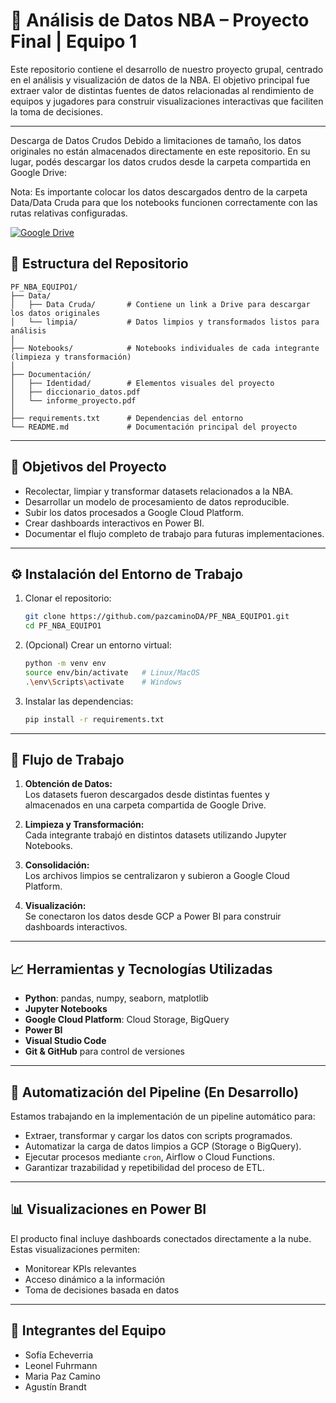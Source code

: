 # 🏀 Análisis de Datos NBA – Proyecto Final | Equipo 1

Este repositorio contiene el desarrollo de nuestro proyecto grupal, centrado en el análisis y visualización de datos de la NBA. El objetivo principal fue extraer valor de distintas fuentes de datos relacionadas al rendimiento de equipos y jugadores para construir visualizaciones interactivas que faciliten la toma de decisiones.

---

Descarga de Datos Crudos
Debido a limitaciones de tamaño, los datos originales no están almacenados directamente en este repositorio.
En su lugar, podés descargar los datos crudos desde la carpeta compartida en Google Drive:


Nota: Es importante colocar los datos descargados dentro de la carpeta Data/Data Cruda para que los notebooks funcionen correctamente con las rutas relativas configuradas.

[![Google Drive](https://img.shields.io/badge/Google%20Drive-Download-blue?logo=google-drive&style=flat-square)](https://drive.google.com/drive/folders/1cpyqh4gJj8WTLE0hibV6B5b3XWL0TMEG)

## 📁 Estructura del Repositorio

```
PF_NBA_EQUIPO1/
├── Data/
│   ├── Data Cruda/       # Contiene un link a Drive para descargar los datos originales
│   └── limpia/           # Datos limpios y transformados listos para análisis
│
├── Notebooks/            # Notebooks individuales de cada integrante (limpieza y transformación)
│
├── Documentación/
│   ├── Identidad/        # Elementos visuales del proyecto
│   ├── diccionario_datos.pdf
│   └── informe_proyecto.pdf
│
├── requirements.txt      # Dependencias del entorno
└── README.md             # Documentación principal del proyecto
```

---

## 🎯 Objetivos del Proyecto

- Recolectar, limpiar y transformar datasets relacionados a la NBA.
- Desarrollar un modelo de procesamiento de datos reproducible.
- Subir los datos procesados a Google Cloud Platform.
- Crear dashboards interactivos en Power BI.
- Documentar el flujo completo de trabajo para futuras implementaciones.

---

## ⚙️ Instalación del Entorno de Trabajo

1. Clonar el repositorio:

   ```bash
   git clone https://github.com/pazcaminoDA/PF_NBA_EQUIPO1.git
   cd PF_NBA_EQUIPO1
   ```

2. (Opcional) Crear un entorno virtual:

   ```bash
   python -m venv env
   source env/bin/activate   # Linux/MacOS
   .\env\Scripts\activate    # Windows
   ```

3. Instalar las dependencias:

   ```bash
   pip install -r requirements.txt
   ```

---

## 🔄 Flujo de Trabajo

1. **Obtención de Datos:**  
   Los datasets fueron descargados desde distintas fuentes y almacenados en una carpeta compartida de Google Drive.

2. **Limpieza y Transformación:**  
   Cada integrante trabajó en distintos datasets utilizando Jupyter Notebooks.

3. **Consolidación:**  
   Los archivos limpios se centralizaron y subieron a Google Cloud Platform.

4. **Visualización:**  
   Se conectaron los datos desde GCP a Power BI para construir dashboards interactivos.

---

## 📈 Herramientas y Tecnologías Utilizadas

- **Python**: pandas, numpy, seaborn, matplotlib  
- **Jupyter Notebooks**  
- **Google Cloud Platform**: Cloud Storage, BigQuery  
- **Power BI**  
- **Visual Studio Code**  
- **Git & GitHub** para control de versiones

---

## 🤖 Automatización del Pipeline (En Desarrollo)

Estamos trabajando en la implementación de un pipeline automático para:

- Extraer, transformar y cargar los datos con scripts programados.
- Automatizar la carga de datos limpios a GCP (Storage o BigQuery).
- Ejecutar procesos mediante `cron`, Airflow o Cloud Functions.
- Garantizar trazabilidad y repetibilidad del proceso de ETL.

---

## 📊 Visualizaciones en Power BI

El producto final incluye dashboards conectados directamente a la nube. Estas visualizaciones permiten:

- Monitorear KPIs relevantes
- Acceso dinámico a la información
- Toma de decisiones basada en datos

---

## 👥 Integrantes del Equipo

- Sofía Echeverria  
- Leonel Fuhrmann  
- Maria Paz Camino  
- Agustín Brandt


